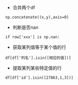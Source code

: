 * 合并两个df
```
np.concatenate((x,y),axis=0)
```

* 判断是否nan
```
if row['xxx'] is np.nan:
```

* 获取某列值等于某个值的行
```
df[df['列名'].isin([相应的值])]
```

* 提取某列某些特定值的行
```
df[df['id'].isin([27863,1,3])]
```
